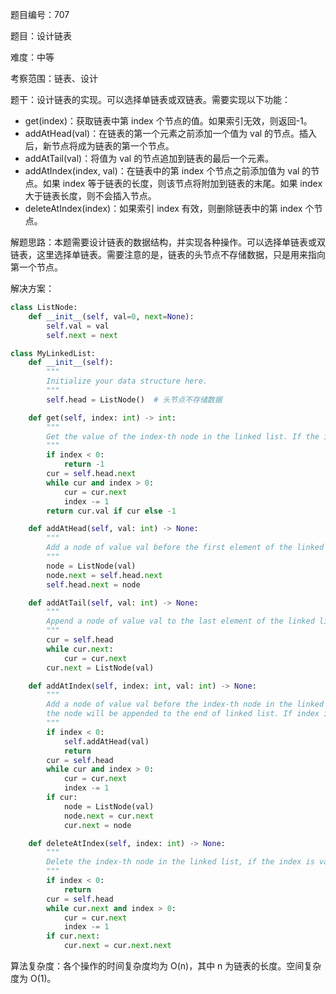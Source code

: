 题目编号：707

题目：设计链表

难度：中等

考察范围：链表、设计

题干：设计链表的实现。可以选择单链表或双链表。需要实现以下功能：

- get(index)：获取链表中第 index 个节点的值。如果索引无效，则返回-1。
- addAtHead(val)：在链表的第一个元素之前添加一个值为 val 的节点。插入后，新节点将成为链表的第一个节点。
- addAtTail(val)：将值为 val 的节点追加到链表的最后一个元素。
- addAtIndex(index, val)：在链表中的第 index 个节点之前添加值为 val 的节点。如果 index 等于链表的长度，则该节点将附加到链表的末尾。如果 index 大于链表长度，则不会插入节点。
- deleteAtIndex(index)：如果索引 index 有效，则删除链表中的第 index 个节点。

解题思路：本题需要设计链表的数据结构，并实现各种操作。可以选择单链表或双链表，这里选择单链表。需要注意的是，链表的头节点不存储数据，只是用来指向第一个节点。

解决方案：

```python
class ListNode:
    def __init__(self, val=0, next=None):
        self.val = val
        self.next = next

class MyLinkedList:
    def __init__(self):
        """
        Initialize your data structure here.
        """
        self.head = ListNode()  # 头节点不存储数据

    def get(self, index: int) -> int:
        """
        Get the value of the index-th node in the linked list. If the index is invalid, return -1.
        """
        if index < 0:
            return -1
        cur = self.head.next
        while cur and index > 0:
            cur = cur.next
            index -= 1
        return cur.val if cur else -1

    def addAtHead(self, val: int) -> None:
        """
        Add a node of value val before the first element of the linked list.
        """
        node = ListNode(val)
        node.next = self.head.next
        self.head.next = node

    def addAtTail(self, val: int) -> None:
        """
        Append a node of value val to the last element of the linked list.
        """
        cur = self.head
        while cur.next:
            cur = cur.next
        cur.next = ListNode(val)

    def addAtIndex(self, index: int, val: int) -> None:
        """
        Add a node of value val before the index-th node in the linked list. If index equals to the length of linked list,
        the node will be appended to the end of linked list. If index is greater than the length, the node will not be inserted.
        """
        if index < 0:
            self.addAtHead(val)
            return
        cur = self.head
        while cur and index > 0:
            cur = cur.next
            index -= 1
        if cur:
            node = ListNode(val)
            node.next = cur.next
            cur.next = node

    def deleteAtIndex(self, index: int) -> None:
        """
        Delete the index-th node in the linked list, if the index is valid.
        """
        if index < 0:
            return
        cur = self.head
        while cur.next and index > 0:
            cur = cur.next
            index -= 1
        if cur.next:
            cur.next = cur.next.next

```

算法复杂度：各个操作的时间复杂度均为 O(n)，其中 n 为链表的长度。空间复杂度为 O(1)。